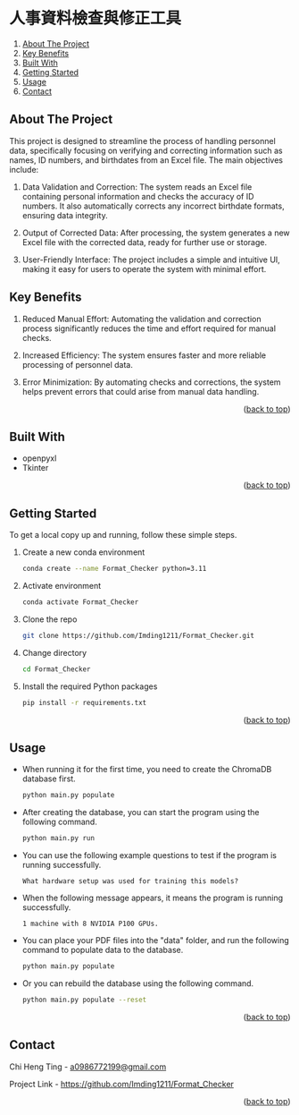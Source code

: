 <a id="readme-top"></a>
# 人事資料檢查與修正工具


<ol>
  <li><a href="#about-the-project">About The Project</a></li>
  <li><a href="#key-benefits">Key Benefits</a></li>
  <li><a href="#built-with">Built With</a></li>
  <li><a href="#getting-started">Getting Started</a></li>
  <li><a href="#usage">Usage</a></li>
  <li><a href="#contact">Contact</a></li>
</ol>

## About The Project

This project is designed to streamline the process of handling personnel data, specifically focusing on verifying and correcting information such as names, ID numbers, and birthdates from an Excel file. The main objectives include:

1. Data Validation and Correction: The system reads an Excel file containing personal information and checks the accuracy of ID numbers. It also automatically corrects any incorrect birthdate formats, ensuring data integrity.

2. Output of Corrected Data: After processing, the system generates a new Excel file with the corrected data, ready for further use or storage.

3. User-Friendly Interface: The project includes a simple and intuitive UI, making it easy for users to operate the system with minimal effort.

## Key Benefits

1. Reduced Manual Effort: Automating the validation and correction process significantly reduces the time and effort required for manual checks.

2. Increased Efficiency: The system ensures faster and more reliable processing of personnel data.

3. Error Minimization: By automating checks and corrections, the system helps prevent errors that could arise from manual data handling.

<p align="right">(<a href="#readme-top">back to top</a>)</p>

## Built With

* openpyxl
* Tkinter
  
<p align="right">(<a href="#readme-top">back to top</a>)</p>

## Getting Started

To get a local copy up and running, follow these simple steps.

1. Create a new conda environment
   ```sh
   conda create --name Format_Checker python=3.11
   ```
   
2. Activate environment
   ```sh
   conda activate Format_Checker
   ```

3. Clone the repo
   ```sh
   git clone https://github.com/Imding1211/Format_Checker.git
   ```
   
4. Change directory
   ```sh
   cd Format_Checker
   ```
   
5. Install the required Python packages
   ```sh
   pip install -r requirements.txt
   ```

<p align="right">(<a href="#readme-top">back to top</a>)</p>

## Usage

* When running it for the first time, you need to create the ChromaDB database first.
   ```sh
   python main.py populate
   ```

* After creating the database, you can start the program using the following command.
   ```sh
   python main.py run
   ```

* You can use the following example questions to test if the program is running successfully.
   ```
   What hardware setup was used for training this models?
   ```
   
* When the following message appears, it means the program is running successfully.
   ```
   1 machine with 8 NVIDIA P100 GPUs.
   ```
   
* You can place your PDF files into the "data" folder, and run the following command to populate data to the database.
   ```sh
   python main.py populate
   ```

* Or you can rebuild the database using the following command.
   ```sh
   python main.py populate --reset
  ```

<p align="right">(<a href="#readme-top">back to top</a>)</p>

## Contact

Chi Heng Ting - a0986772199@gmail.com

Project Link - https://github.com/Imding1211/Format_Checker

<p align="right">(<a href="#readme-top">back to top</a>)</p>
